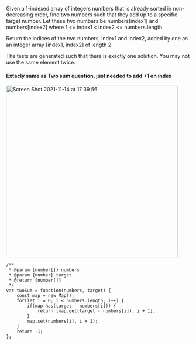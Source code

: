 
Given a 1-indexed array of integers numbers that is already sorted in non-decreasing order, find two numbers such that they add up to a specific target number. Let these two numbers be numbers[index1] and numbers[index2] where 1 <= index1 < index2 <= numbers.length.

Return the indices of the two numbers, index1 and index2, added by one as an integer array [index1, index2] of length 2.

The tests are generated such that there is exactly one solution. You may not use the same element twice.

#### Extacly same as Two sum question, just needed to add +1 on index

<img width="469" alt="Screen Shot 2021-11-14 at 17 39 56" src="https://user-images.githubusercontent.com/37787994/141705803-88630c93-559c-4cb1-a3e1-55b33b36012b.png">



```JS
/**
 * @param {number[]} numbers
 * @param {number} target
 * @return {number[]}
 */
var twoSum = function(numbers, target) {
    const map = new Map();
    for(let i = 0; i < numbers.length; i++) {
        if(map.has(target - numbers[i])) {
            return [map.get(target - numbers[i]), i + 1];
        }
        map.set(numbers[i], i + 1);
    }
    return -1;
};
```
